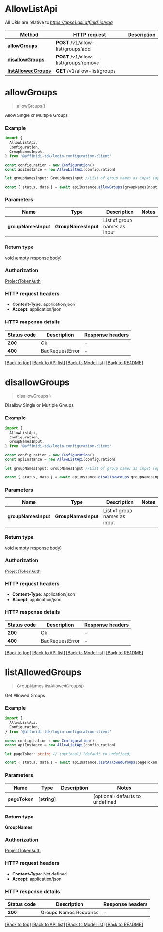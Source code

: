 # AllowListApi

All URIs are relative to *https://apse1.api.affinidi.io/vpa*

| Method                                      | HTTP request                          | Description |
| ------------------------------------------- | ------------------------------------- | ----------- |
| [**allowGroups**](#allowgroups)             | **POST** /v1/allow-list/groups/add    |             |
| [**disallowGroups**](#disallowgroups)       | **POST** /v1/allow-list/groups/remove |             |
| [**listAllowedGroups**](#listallowedgroups) | **GET** /v1/allow-list/groups         |             |

# **allowGroups**

> allowGroups()

Allow Single or Multiple Groups

### Example

```typescript
import {
  AllowListApi,
  Configuration,
  GroupNamesInput,
} from '@affinidi-tdk/login-configuration-client'

const configuration = new Configuration()
const apiInstance = new AllowListApi(configuration)

let groupNamesInput: GroupNamesInput //List of group names as input (optional)

const { status, data } = await apiInstance.allowGroups(groupNamesInput)
```

### Parameters

| Name                | Type                | Description                  | Notes |
| ------------------- | ------------------- | ---------------------------- | ----- |
| **groupNamesInput** | **GroupNamesInput** | List of group names as input |       |

### Return type

void (empty response body)

### Authorization

[ProjectTokenAuth](../README.md#ProjectTokenAuth)

### HTTP request headers

- **Content-Type**: application/json
- **Accept**: application/json

### HTTP response details

| Status code | Description     | Response headers |
| ----------- | --------------- | ---------------- |
| **200**     | Ok              | -                |
| **400**     | BadRequestError | -                |

[[Back to top]](#) [[Back to API list]](../README.md#documentation-for-api-endpoints) [[Back to Model list]](../README.md#documentation-for-models) [[Back to README]](../README.md)

# **disallowGroups**

> disallowGroups()

Disallow Single or Multiple Groups

### Example

```typescript
import {
  AllowListApi,
  Configuration,
  GroupNamesInput,
} from '@affinidi-tdk/login-configuration-client'

const configuration = new Configuration()
const apiInstance = new AllowListApi(configuration)

let groupNamesInput: GroupNamesInput //List of group names as input (optional)

const { status, data } = await apiInstance.disallowGroups(groupNamesInput)
```

### Parameters

| Name                | Type                | Description                  | Notes |
| ------------------- | ------------------- | ---------------------------- | ----- |
| **groupNamesInput** | **GroupNamesInput** | List of group names as input |       |

### Return type

void (empty response body)

### Authorization

[ProjectTokenAuth](../README.md#ProjectTokenAuth)

### HTTP request headers

- **Content-Type**: application/json
- **Accept**: application/json

### HTTP response details

| Status code | Description     | Response headers |
| ----------- | --------------- | ---------------- |
| **200**     | Ok              | -                |
| **400**     | BadRequestError | -                |

[[Back to top]](#) [[Back to API list]](../README.md#documentation-for-api-endpoints) [[Back to Model list]](../README.md#documentation-for-models) [[Back to README]](../README.md)

# **listAllowedGroups**

> GroupNames listAllowedGroups()

Get Allowed Groups

### Example

```typescript
import {
  AllowListApi,
  Configuration,
} from '@affinidi-tdk/login-configuration-client'

const configuration = new Configuration()
const apiInstance = new AllowListApi(configuration)

let pageToken: string // (optional) (default to undefined)

const { status, data } = await apiInstance.listAllowedGroups(pageToken)
```

### Parameters

| Name          | Type         | Description | Notes                            |
| ------------- | ------------ | ----------- | -------------------------------- |
| **pageToken** | [**string**] |             | (optional) defaults to undefined |

### Return type

**GroupNames**

### Authorization

[ProjectTokenAuth](../README.md#ProjectTokenAuth)

### HTTP request headers

- **Content-Type**: Not defined
- **Accept**: application/json

### HTTP response details

| Status code | Description           | Response headers |
| ----------- | --------------------- | ---------------- |
| **200**     | Groups Names Response | -                |

[[Back to top]](#) [[Back to API list]](../README.md#documentation-for-api-endpoints) [[Back to Model list]](../README.md#documentation-for-models) [[Back to README]](../README.md)
